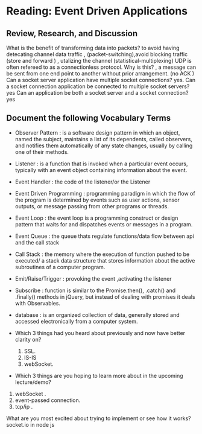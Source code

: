 # Reading: Event Driven Applications

## Review, Research, and Discussion

What is the benefit of transforming data into packets? to avoid having detecating channel data traffic , (packet-switching),avoid blocking traffic (store and forward ) , utalizing the channel (statistical-multiplexing)
UDP is often refereed to as a connectionless protocol. Why is this? , a message can be sent from one end point to another without prior arrangement. (no ACK )
Can a socket server application have multiple socket connections? yes.
Can a socket connection application be connected to multiple socket servers?yes
Can an application be both a socket server and a socket connection? yes

## Document the following Vocabulary Terms

* Observer Pattern :  is a software design pattern in which an object, named the subject, maintains a list of its dependents, called observers, and notifies them automatically of any state changes, usually by calling one of their methods.
* Listener : is a function that is invoked when a particular event occurs, typically with an event object containing information about the event.
* Event Handler : the code of the listener/or the Listener
* Event Driven Programming : programming paradigm in which the flow of the program is determined by events such as user actions, sensor outputs, or message passing from other programs or threads.
* Event Loop :  the event loop is a programming construct or design pattern that waits for and dispatches events or messages in a program.
* Event Queue : the queue thats regulate functions/data flow between api and the call stack
* Call Stack : the memory where the execution of function pushed to be executed/ a stack data structure that stores information about the active subroutines of a computer program.
* Emit/Raise/Trigger : provoking the event ,activating the listener
* Subscribe :  function is similar to the Promise.then(), .catch() and .finally() methods in jQuery, but instead of dealing with promises it deals with Observables.
* database :  is an organized collection of data, generally stored and accessed electronically from a computer system.

* Which 3 things had you heard about previously and now have better clarity on?

   1. SSL.
   2. IS-IS
   3. webSocket.
* Which 3 things are you hoping to learn more about in the upcoming lecture/demo?

1. webSocket  .
2. event-passed connection.
3. tcp/ip .

What are you most excited about trying to implement or see how it works? socket.io in node js
  